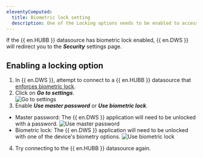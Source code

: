 ```yaml
---
eleventyComputed:
  title: Biometric lock setting
  description: One of the Locking options needs to be enabled to access a {{ en.HUBB }} with biometric lock.
---
```

If the {{ en.HUBB }} datasource has biometric lock enabled, {{ en.DWS }} will redirect you to the ***Security*** settings page.

## Enabling a locking option
1. In {{ en.DWS }}, attempt to connect to a {{ en.HUBB }} datasource that [enforces biometric lock](\en\hub\kb\hub-business\how-to-articles\biometric-lock.md).
1. Click on ***Go to settings***.  
![Go to settings](https://cdnweb.devolutions.net/docs/WDAPP0000_2024_2.png)
1. Enable ***Use master password*** or ***Use biometric lock***.
* Master password: The {{ en.DWS }} application will need to be unlocked with a password.
![Use master password](https://cdnweb.devolutions.net/docs/WDAPP0001_2024_2.png)
* Biometric lock: The {{ en.DWS }} application will need to be unlocked with one of the device's biometry options.
![Use biometric lock](https://cdnweb.devolutions.net/docs/WDAPP0002_2024_2.png)
4. Try connecting to the {{ en.HUBB }} datasource again.
